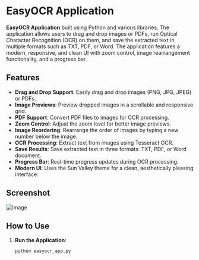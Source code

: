 # EasyOCR Application

**EasyOCR Application** built using Python and various libraries. The application allows users to drag and drop images or PDFs, run Optical Character Recognition (OCR) on them, and save the extracted text in multiple formats such as TXT, PDF, or Word. The application features a modern, responsive, and clean UI with zoom control, image rearrangement functionality, and a progress bar.

## Features

- **Drag and Drop Support**: Easily drag and drop images (PNG, JPG, JPEG) or PDFs.
- **Image Previews**: Preview dropped images in a scrollable and responsive grid.
- **PDF Support**: Convert PDF files to images for OCR processing.
- **Zoom Control**: Adjust the zoom level for better image previews.
- **Image Reordering**: Rearrange the order of images by typing a new number below the image.
- **OCR Processing**: Extract text from images using Tesseract OCR.
- **Save Results**: Save extracted text in three formats: TXT, PDF, or Word document.
- **Progress Bar**: Real-time progress updates during OCR processing.
- **Modern UI**: Uses the Sun Valley theme for a clean, aesthetically pleasing interface.

## Screenshot

![image](https://github.com/user-attachments/assets/e6593956-0fdc-416a-a349-a08ad74069a5)

## How to Use

1. **Run the Application**:
   ```bash
   python easyocr_app.py

